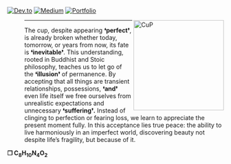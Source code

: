 [![Dev.to](https://img.shields.io/static/v1?label=&message=dev.to&color=black&logo=dev.to&logoColor=white&style=flat-square)](https://dev.to/clintaire)
[![Medium](https://img.shields.io/static/v1?label=&message=medium&color=12100E&logo=medium&logoColor=white&style=flat-square)](https://medium.com/@clintaire)
[![Portfolio](https://img.shields.io/static/v1?label=&message=Portfolio&color=000000&logo=Portfolio&logoColor=white&style=flat-square)](https://clintaire.io)

<a href="https://github.com/clintaire/Task/blob/main/src/Images/EGY2.jpg"><img src="https://github.com/clintaire/Task/blob/main/src/Images/CUP.png" alt="CuP" height="210px" align="right"></a>

<dl>
  
   <dd>
    <hr>
    The cup, despite appearing <strong>❛perfect❜</strong>, is already broken whether today, tomorrow, or years from now, its fate is <strong>❛inevitable❜</strong>.
    This understanding, rooted in Buddhist and Stoic philosophy, teaches us to let go of the <strong>❛illusion❜</strong> of permanence. 
    By accepting that all things are transient relationships, possessions, <strong>❛and❜</strong> even life itself we free ourselves from unrealistic expectations and unnecessary <strong>❛suffering❜.</strong> 
    Instead of clinging to perfection or fearing loss, we learn to appreciate the present moment fully. 
    In this acceptance lies true peace: the ability to live harmoniously in an imperfect world, discovering beauty not despite life’s fragility, but because of it.
  </dd>
</dl>

<strong>
❐  C<sub>8</sub>H<sub>10</sub>N<sub>4</sub>O<sub>2</sub>
</strong>

